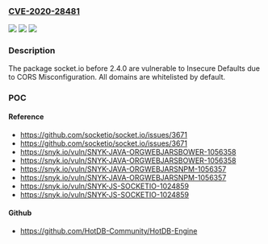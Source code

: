 ### [CVE-2020-28481](https://cve.mitre.org/cgi-bin/cvename.cgi?name=CVE-2020-28481)
![](https://img.shields.io/static/v1?label=Product&message=socket.io&color=blue)
![](https://img.shields.io/static/v1?label=Version&message=%3C%202.4.0%20&color=brighgreen)
![](https://img.shields.io/static/v1?label=Vulnerability&message=Insecure%20Defaults&color=brighgreen)

### Description

The package socket.io before 2.4.0 are vulnerable to Insecure Defaults due to CORS Misconfiguration. All domains are whitelisted by default.

### POC

#### Reference
- https://github.com/socketio/socket.io/issues/3671
- https://github.com/socketio/socket.io/issues/3671
- https://snyk.io/vuln/SNYK-JAVA-ORGWEBJARSBOWER-1056358
- https://snyk.io/vuln/SNYK-JAVA-ORGWEBJARSBOWER-1056358
- https://snyk.io/vuln/SNYK-JAVA-ORGWEBJARSNPM-1056357
- https://snyk.io/vuln/SNYK-JAVA-ORGWEBJARSNPM-1056357
- https://snyk.io/vuln/SNYK-JS-SOCKETIO-1024859
- https://snyk.io/vuln/SNYK-JS-SOCKETIO-1024859

#### Github
- https://github.com/HotDB-Community/HotDB-Engine

